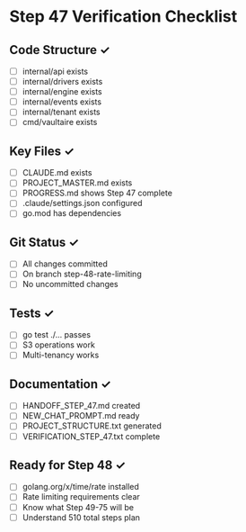 # Step 47 Verification Checklist

## Code Structure ✓
- [ ] internal/api exists
- [ ] internal/drivers exists  
- [ ] internal/engine exists
- [ ] internal/events exists
- [ ] internal/tenant exists
- [ ] cmd/vaultaire exists

## Key Files ✓
- [ ] CLAUDE.md exists
- [ ] PROJECT_MASTER.md exists
- [ ] PROGRESS.md shows Step 47 complete
- [ ] .claude/settings.json configured
- [ ] go.mod has dependencies

## Git Status ✓
- [ ] All changes committed
- [ ] On branch step-48-rate-limiting
- [ ] No uncommitted changes

## Tests ✓
- [ ] go test ./... passes
- [ ] S3 operations work
- [ ] Multi-tenancy works

## Documentation ✓
- [ ] HANDOFF_STEP_47.md created
- [ ] NEW_CHAT_PROMPT.md ready
- [ ] PROJECT_STRUCTURE.txt generated
- [ ] VERIFICATION_STEP_47.txt complete

## Ready for Step 48 ✓
- [ ] golang.org/x/time/rate installed
- [ ] Rate limiting requirements clear
- [ ] Know what Step 49-75 will be
- [ ] Understand 510 total steps plan
